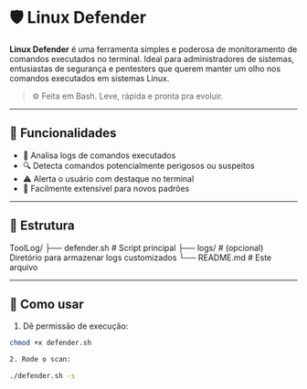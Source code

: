 # 🛡️ Linux Defender

**Linux Defender** é uma ferramenta simples e poderosa de monitoramento de comandos executados no terminal. Ideal para administradores de sistemas, entusiastas de segurança e pentesters que querem manter um olho nos comandos executados em sistemas Linux.

> ⚙️ Feita em Bash. Leve, rápida e pronta pra evoluir.

---

## 🚀 Funcionalidades

- 📄 Analisa logs de comandos executados
- 🔍 Detecta comandos potencialmente perigosos ou suspeitos
- ⚠️ Alerta o usuário com destaque no terminal
- 🧠 Facilmente extensível para novos padrões

---

## 📂 Estrutura
ToolLog/ ├── defender.sh # Script principal ├── logs/ # (opcional) Diretório para armazenar logs customizados └── README.md # Este arquivo

---

## 📌 Como usar

1. Dê permissão de execução:

```bash
chmod +x defender.sh

2. Rode o scan:

./defender.sh -s


